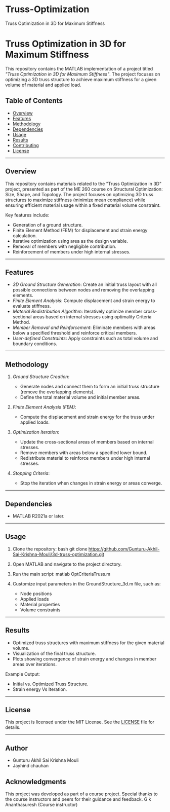 # Truss-Optimization
Truss Optimization in 3D for Maximum Stiffness
# Truss Optimization in 3D for Maximum Stiffness

This repository contains the MATLAB implementation of a project titled *"Truss Optimization in 3D for Maximum Stiffness"*. The project focuses on optimizing a 3D truss structure to achieve maximum stiffness for a given volume of material and applied load.

## Table of Contents
- [Overview](#overview)
- [Features](#features)
- [Methodology](#methodology)
- [Dependencies](#dependencies)
- [Usage](#usage)
- [Results](#results)
- [Contributing](#contributing)
- [License](#license)

---

## Overview
This repository contains materials related to the "Truss Optimization in 3D" project, presented as part of the ME 260 course on Structural Optimization: Size, Shape, and Topology. The project focuses on optimizing 3D truss structures to maximize stiffness (minimize mean compliance) while ensuring efficient material usage within a fixed material volume constraint.


Key features include:
- Generation of a ground structure.
- Finite Element Method (FEM) for displacement and strain energy calculation.
- Iterative optimization using area as the design variable.
- Removal of members with negligible contribution.
- Reinforcement of members under high internal stresses.

---

## Features
- *3D Ground Structure Generation*: Create an initial truss layout with all possible connections between nodes and removing the overlapping elements.
- *Finite Element Analysis*: Compute displacement and strain energy to evaluate stiffness.
- *Material Redistribution Algorithm*: Iteratively optimize member cross-sectional areas based on internal stresses using optimality Criteria Method.
- *Member Removal and Reinforcement*: Eliminate members with areas below a specified threshold and reinforce critical members.
- *User-defined Constraints*: Apply constraints such as total volume and boundary conditions.

---

## Methodology
1. *Ground Structure Creation*:
   - Generate nodes and connect them to form an initial truss structure (remove the overlapping elements).
   - Define the total material volume and initial member areas.
   

2. *Finite Element Analysis (FEM)*:
   - Compute the displacement and strain energy for the truss under applied loads.

3. *Optimization Iteration*:
   - Update the cross-sectional areas of members based on internal stresses.
   - Remove members with areas below a specified lower bound.
   - Redistribute material to reinforce members under high internal stresses.

4. *Stopping Criteria*:
   - Stop the iteration when changes in strain energy or areas converge.

---

## Dependencies
- MATLAB R2021a or later.

---

## Usage
1. Clone the repository:
   bash
   git clone https://github.com/Gunturu-Akhil-Sai-Krishna-Mouli/3d-truss-optimization.git
   

2. Open MATLAB and navigate to the project directory.

3. Run the main script:
   matlab
   OptCriteriaTruss.m
   

4. Customize input parameters in the GroundStructure_3d.m file, such as:
   - Node positions
   - Applied loads
   - Material properties
   - Volume constraints

---

## Results
- Optimized truss structures with maximum stiffness for the given material volume.
- Visualization of the final truss structure.
- Plots showing convergence of strain energy and changes in member areas over iterations.

Example Output:
- Initial vs. Optimized Truss Structure.
- Strain energy Vs Iteration.

---

## License
This project is licensed under the MIT License. See the [LICENSE](LICENSE) file for details.

---

## Author
- Gunturu Akhil Sai Krishna Mouli
- Jayhind chauhan

## Acknowledgments
This project was developed as part of a course project. Special thanks to the course instructors and peers for their guidance and feedback.
G k Ananthasuresh (Course instructor)
